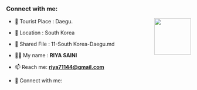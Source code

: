 ### Connect with me:

<img align="right" src="https://avatars.githubusercontent.com/u/72748456?v=4" width="100px;" alt=""/>

- 🌱 Tourist Place : Daegu.
- 👯 Location : South Korea
- 📄 Shared File : 11-South Korea-Daegu.md

- 👨‍💻 My name : **RIYA SAINI**
- 📫 Reach me: **riya71144@gmail.com**
- 🔭 Connect with me: **[<github-id>](https://github.com/RiyaSaini1108)**

